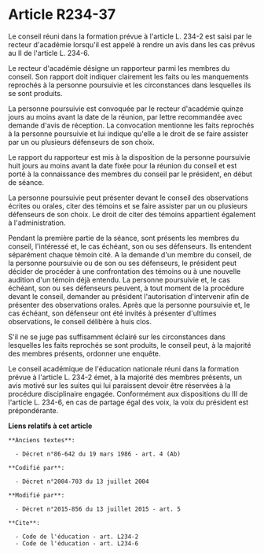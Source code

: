# Article R234-37

Le conseil réuni dans la formation prévue à l'article L. 234-2 est saisi par le recteur d'académie lorsqu'il est appelé à
rendre un avis dans les cas prévus au II de l'article L. 234-6. 

Le recteur d'académie désigne un rapporteur parmi les membres du conseil. Son rapport doit indiquer clairement les faits ou
les manquements reprochés à la personne poursuivie et les circonstances dans lesquelles ils se sont produits. 

La personne poursuivie est convoquée par le recteur d'académie quinze jours au moins avant la date de la réunion, par lettre
recommandée avec demande d'avis de réception. La convocation mentionne les faits reprochés à la personne poursuivie et lui
indique qu'elle a le droit de se faire assister par un ou plusieurs défenseurs de son choix. 

Le rapport du rapporteur est mis à la disposition de la personne poursuivie huit jours au moins avant la date fixée pour la
réunion du conseil et est porté à la connaissance des membres du conseil par le président, en début de séance. 

La personne poursuivie peut présenter devant le conseil des observations écrites ou orales, citer des témoins et se faire
assister par un ou plusieurs défenseurs de son choix. Le droit de citer des témoins appartient également à l'administration. 

Pendant la première partie de la séance, sont présents les membres du conseil, l'intéressé et, le cas échéant, son ou ses
défenseurs. Ils entendent séparément chaque témoin cité. A la demande d'un membre du conseil, de la personne poursuivie ou de
son ou ses défenseurs, le président peut décider de procéder à une confrontation des témoins ou à une nouvelle audition d'un
témoin déjà entendu. La personne poursuivie et, le cas échéant, son ou ses défenseurs peuvent, à tout moment de la procédure
devant le conseil, demander au président l'autorisation d'intervenir afin de présenter des observations orales. Après que la
personne poursuivie et, le cas échéant, son défenseur ont été invités à présenter d'ultimes observations, le conseil délibère
à huis clos. 

S'il ne se juge pas suffisamment éclairé sur les circonstances dans lesquelles les faits reprochés se sont produits, le
conseil peut, à la majorité des membres présents, ordonner une enquête. 

Le conseil académique de l'éducation nationale réuni dans la formation prévue à l'article L. 234-2 émet, à la majorité des
membres présents, un avis motivé sur les suites qui lui paraissent devoir être réservées à la procédure disciplinaire
engagée. Conformément aux dispositions du III de l'article L. 234-6, en cas de partage égal des voix, la voix du président
est prépondérante.

**Liens relatifs à cet article**

	**Anciens textes**:

	  - Décret n°86-642 du 19 mars 1986 - art. 4 (Ab)

	**Codifié par**:

	  - Décret n°2004-703 du 13 juillet 2004

	**Modifié par**:

	  - Décret n°2015-856 du 13 juillet 2015 - art. 5

	**Cite**:

	  - Code de l'éducation - art. L234-2
	  - Code de l'éducation - art. L234-6

